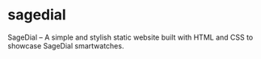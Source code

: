 # sagedial
SageDial – A simple and stylish static website built with HTML and CSS to showcase SageDial smartwatches.
